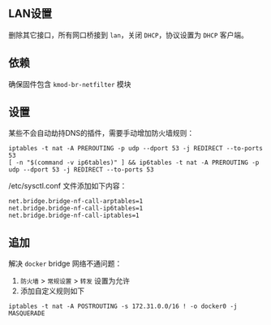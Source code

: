 ## LAN设置
删除其它接口，所有网口桥接到 `lan`，关闭 `DHCP`，协议设置为 `DHCP` 客户端。

## 依赖
确保固件包含 `kmod-br-netfilter` 模块

## 设置
某些不会自动劫持DNS的插件，需要手动增加防火墙规则：
```
iptables -t nat -A PREROUTING -p udp --dport 53 -j REDIRECT --to-ports 53
[ -n "$(command -v ip6tables)" ] && ip6tables -t nat -A PREROUTING -p udp --dport 53 -j REDIRECT --to-ports 53
```
/etc/sysctl.conf 文件添加如下内容：
```
net.bridge.bridge-nf-call-arptables=1
net.bridge.bridge-nf-call-ip6tables=1
net.bridge.bridge-nf-call-iptables=1
```

## 追加
解决 `docker` bridge 网络不通问题：  
1. `防火墙` > `常规设置` > `转发` 设置为允许
2. 添加自定义规则如下
```
iptables -t nat -A POSTROUTING -s 172.31.0.0/16 ! -o docker0 -j MASQUERADE
```
